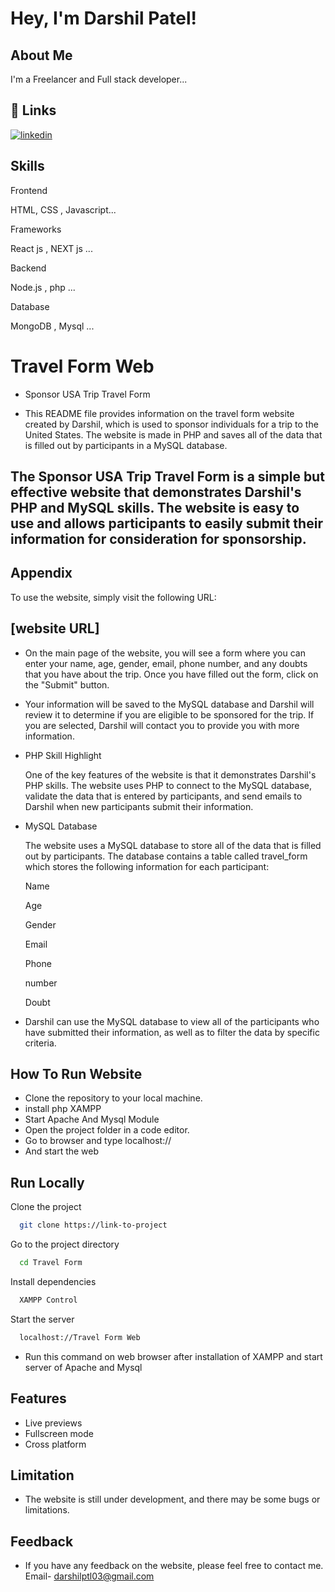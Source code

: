 # Hey, I'm Darshil Patel! 


##  About Me
I'm a Freelancer and Full stack developer...


## 🔗 Links

[![linkedin](https://img.shields.io/badge/linkedin-0A66C2?style=for-the-badge&logo=linkedin&logoColor=white)](https://www.linkedin.com/public-profile/settings?trk=d_flagship3_profile_self_view_public_profile)

##  Skills
Frontend

HTML, CSS , Javascript...

 Frameworks 
 
React js , NEXT js ...

Backend

Node.js , php ...

Database

MongoDB , Mysql ...


# Travel Form Web

* Sponsor USA Trip Travel Form

* This README file provides information on the travel form website created by Darshil, which is used to sponsor individuals for a trip to the United States. The website is made in PHP and saves all of the data that is filled out by participants in a MySQL database.

## The Sponsor USA Trip Travel Form is a simple but effective website that demonstrates Darshil's PHP and MySQL skills. The website is easy to use and allows participants to easily submit their information for consideration for sponsorship.


## Appendix

To use the website, simply visit the following URL:

## [website URL]

* On the main page of the website, you will see a form where you can enter your name, age, gender, email, phone number, and any doubts that you have about the trip. Once you have filled out the form, click on the "Submit" button.

* Your information will be saved to the MySQL database and Darshil will review it to determine if you are eligible to be sponsored for the trip. If you are selected, Darshil will contact you to provide you with more information.

* PHP Skill Highlight

  One of the key features of the website is that it demonstrates Darshil's PHP skills. The website uses PHP to connect to the MySQL database, validate the data that is entered by participants, and send emails to Darshil when new participants submit their information.

* MySQL Database

  The website uses a MySQL database to store all of the data that is filled out by participants. The database contains a table called travel_form which stores the following information for each participant:

    Name 

    Age

    Gender

    Email

    Phone 

    number

    Doubt

* Darshil can use the MySQL database to view all of the participants who have submitted their information, as well as to filter the data by specific criteria.
## How To Run Website

- Clone the repository to your local machine.
- install php XAMPP
- Start Apache And Mysql Module
- Open the project folder in a code editor.
- Go to browser and type localhost:// <Travel Form or folder name>
- And start the web
## Run Locally

Clone the project

```bash
  git clone https://link-to-project
```

Go to the project directory

```bash
  cd Travel Form
```

Install dependencies

```bash
  XAMPP Control
```

Start the server

```bash
  localhost://Travel Form Web
``` 
* Run this command on web browser after installation of XAMPP and start server of Apache and Mysql


## Features

- Live previews
- Fullscreen mode
- Cross platform


## Limitation

* The website is still under development, and there may be some bugs or limitations.
## Feedback

* If you have any feedback on the website, please feel free to contact me.  Email- darshilptl03@gmail.com

